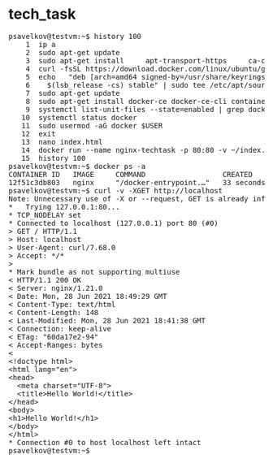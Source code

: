 # tech_task
<pre>
psavelkov@testvm:~$ history 100
    1  ip a
    2  sudo apt-get update
    3  sudo apt-get install     apt-transport-https     ca-certificates     curl     gnupg     lsb-release
    4  curl -fsSL https://download.docker.com/linux/ubuntu/gpg | sudo gpg --dearmor -o /usr/share/keyrings/docker-archive-keyring.gpg
    5  echo   "deb [arch=amd64 signed-by=/usr/share/keyrings/docker-archive-keyring.gpg] https://download.docker.com/linux/ubuntu \
    6    $(lsb_release -cs) stable" | sudo tee /etc/apt/sources.list.d/docker.list > /dev/null
    7  sudo apt-get update
    8  sudo apt-get install docker-ce docker-ce-cli containerd.io
    9  systemctl list-unit-files --state=enabled | grep docker
   10  systemctl status docker
   11  sudo usermod -aG docker $USER
   12  exit
   13  nano index.html
   14  docker run --name nginx-techtask -p 80:80 -v ~/index.html:/usr/share/nginx/html/index.html:ro -d nginx
   15  history 100
psavelkov@testvm:~$ docker ps -a
CONTAINER ID   IMAGE     COMMAND                  CREATED          STATUS          PORTS                               NAMES
12f51c3db803   nginx     "/docker-entrypoint.…"   33 seconds ago   Up 31 seconds   0.0.0.0:80->80/tcp, :::80->80/tcp   nginx-techtask
psavelkov@testvm:~$ curl -v -XGET http://localhost
Note: Unnecessary use of -X or --request, GET is already inferred.
*   Trying 127.0.0.1:80...
* TCP_NODELAY set
* Connected to localhost (127.0.0.1) port 80 (#0)
> GET / HTTP/1.1
> Host: localhost
> User-Agent: curl/7.68.0
> Accept: */*
>
* Mark bundle as not supporting multiuse
< HTTP/1.1 200 OK
< Server: nginx/1.21.0
< Date: Mon, 28 Jun 2021 18:49:29 GMT
< Content-Type: text/html
< Content-Length: 148
< Last-Modified: Mon, 28 Jun 2021 18:41:38 GMT
< Connection: keep-alive
< ETag: "60da17e2-94"
< Accept-Ranges: bytes
<
&lt;!doctype html>
&lt;html lang="en">
&lt;head>
  &lt;meta charset="UTF-8">
  &lt;title>Hello World!&lt;/title>
&lt;/head>
&lt;body>
&lt;h1>Hello World!&lt;/h1>
&lt;/body>
&lt;/html>
* Connection #0 to host localhost left intact
psavelkov@testvm:~$
</pre>
